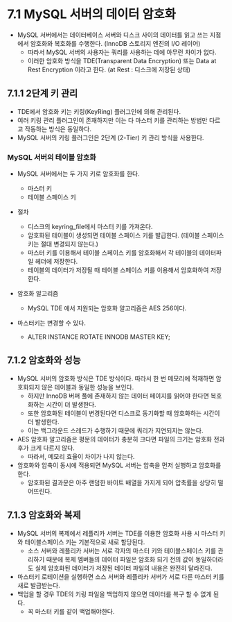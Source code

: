 # 7.1  MySQL 서버의 데이터 암호화
- MySQL 서버에서는 데이터베이스 서버와 디스크 사이의 데이터를 읽고 쓰는 지점에서 암호화와 복호화를 수행한다. (InnoDB 스토리지 엔진의 I/O 레이어)
  - 따라서 MySQL 서버의 사용자는 쿼리를 사용하는 데에 아무런 차이가 없다.
  - 이러한 암호화 방식을 TDE(Transparent Data Encryption) 또는 Data at Rest Encryption 이라고 한다. (at Rest : 디스크에 저장된 상태)

## 7.1.1 2단계 키 관리
- TDE에서 암호화 키는 키링(KeyRing) 플러그인에 의해 관리된다.
- 여러 키링 관리 플러그인이 존재하지만 이는 다 마스터 키를 관리하는 방법만 다르고 작동하는 방식은 동일하다.
- MySQL 서버의 키링 플러그인은 2단계 (2-Tier) 키 관리 방식을 사용한다.

### MySQL 서버의 테이블 암호화
- MySQL 서버에서는 두 가지 키로 암호화를 한다.
  - 마스터 키
  - 테이블 스페이스 키

- 절차
  - 디스크의 keyring_file에서 마스터 키를 가져온다.
  - 암호화된 테이블이 생성되면 테이블 스페이스 키를 발급한다. (테이블 스페이스 키는 절대 변경되지 않는다.)
  - 마스터 키를 이용해서 테이블 스페이스 키를 암호화해서 각 테이블의 데이터파일 헤더에 저장한다.
  - 테이블의 데이터가 저장될 때 테이블 스페이스 키를 이용해서 암호화하여 저장한다.

- 암호화 알고리즘
  - MySQL TDE 에서 지원되는 암호화 알고리즘은 AES 256이다.

- 마스터키는 변경할 수 있다.
  - ALTER INSTANCE ROTATE INNODB MASTER KEY;

## 7.1.2 암호화와 성능
- MySQL 서버의 암호화 방식은 TDE 방식이다. 따라서 한 번 메모리에 적재하면 암호화되지 않은 테이블과 동일한 성능을 보인다.
  - 하지만 InnoDB 버퍼 풀에 존재하지 않는 데이터 페이지를 읽어야 한다면 복호화하는 시간이 더 발생한다.
  - 또한 암호화된 테이블이 변경된다면 디스크로 동기화할 때 암호화하는 시간이 더 발생한다.
  - 이는 백그라운드 스레드가 수행하기 때문에 쿼리가 지연되지는 않는다.
- AES 암호화 알고리즘은 평문의 데이터가 충분히 크다면 파일의 크기는 암호화 전과 후가 크게 다르지 않다.
  - 따라서, 메모리 효율이 차이가 나지 않는다.
- 암호화와 압축이 동시에 적용되면 MySQL 서버는 압축을 먼저 실행하고 암호화를 한다.
  - 암호화된 결과문은 아주 랜덤한 바이트 배열을 가지게 되어 압축률을 상당히 떨어뜨린다.

## 7.1.3 암호화와 복제
- MySQL 서버의 복제에서 레플리카 서버는 TDE를 이용한 암호화 사용 시 마스터 키와 테이블스페이스 키는 기본적으로 새로 할당된다.
  - 소스 서버와 레플리카 서버는 서로 각자의 마스터 키와 테이블스페이스 키를 관리하기 때문에 복제 멤버들의 데이터 파일은 암호화 되기 전의 값이 동일하더라도 실제 암호화된 데이터가 저장된 데이터 파일의 내용은 완전히 달라진다.
- 마스터키 로테이션을 실행하면 소스 서버와 레플리카 서버가 서로 다른 마스터 키를 새로 발급받는다.
- 백업을 할 경우 TDE의 키링 파일을 백업하지 않으면 데이터를 복구 할 수 없게 된다.
  - 꼭 마스터 키를 같이 백업해야한다.